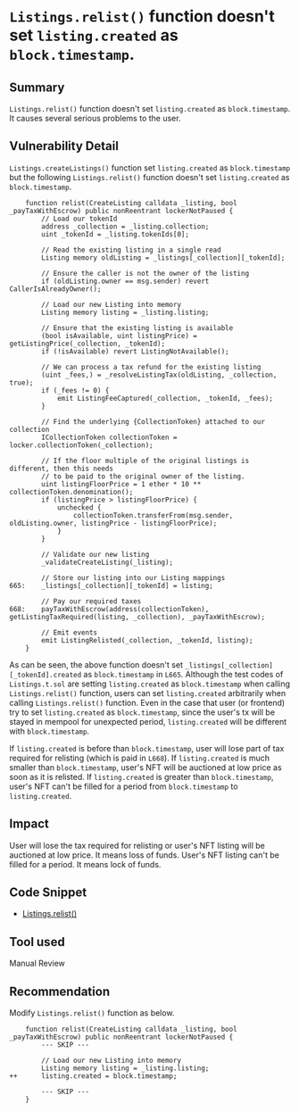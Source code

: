 # `Listings.relist()` function doesn't set `listing.created` as `block.timestamp`.
## Summary
`Listings.relist()` function doesn't set `listing.created` as `block.timestamp`.
It causes several serious problems to the user.

## Vulnerability Detail
`Listings.createListings()` function set `listing.created` as `block.timestamp` but the following `Listings.relist()` function doesn't set `listing.created` as `block.timestamp`.
```solidity
    function relist(CreateListing calldata _listing, bool _payTaxWithEscrow) public nonReentrant lockerNotPaused {
        // Load our tokenId
        address _collection = _listing.collection;
        uint _tokenId = _listing.tokenIds[0];

        // Read the existing listing in a single read
        Listing memory oldListing = _listings[_collection][_tokenId];

        // Ensure the caller is not the owner of the listing
        if (oldListing.owner == msg.sender) revert CallerIsAlreadyOwner();

        // Load our new Listing into memory
        Listing memory listing = _listing.listing;

        // Ensure that the existing listing is available
        (bool isAvailable, uint listingPrice) = getListingPrice(_collection, _tokenId);
        if (!isAvailable) revert ListingNotAvailable();

        // We can process a tax refund for the existing listing
        (uint _fees,) = _resolveListingTax(oldListing, _collection, true);
        if (_fees != 0) {
            emit ListingFeeCaptured(_collection, _tokenId, _fees);
        }

        // Find the underlying {CollectionToken} attached to our collection
        ICollectionToken collectionToken = locker.collectionToken(_collection);

        // If the floor multiple of the original listings is different, then this needs
        // to be paid to the original owner of the listing.
        uint listingFloorPrice = 1 ether * 10 ** collectionToken.denomination();
        if (listingPrice > listingFloorPrice) {
            unchecked {
                collectionToken.transferFrom(msg.sender, oldListing.owner, listingPrice - listingFloorPrice);
            }
        }

        // Validate our new listing
        _validateCreateListing(_listing);

        // Store our listing into our Listing mappings
665:    _listings[_collection][_tokenId] = listing;

        // Pay our required taxes
668:    payTaxWithEscrow(address(collectionToken), getListingTaxRequired(listing, _collection), _payTaxWithEscrow);

        // Emit events
        emit ListingRelisted(_collection, _tokenId, listing);
    }
```
As can be seen, the above function doesn't set `_listings[_collection][_tokenId].created` as `block.timestamp` in `L665`. Although the test codes of `Listings.t.sol` are setting `listing.created` as `block.timestamp` when calling `Listings.relist()` function, users can set `listing.created` arbitrarily when calling `Listings.relist()` function. 
Even in the case that user (or frontend) try to set `listing.created` as `block.timestamp`, since the user's tx will be stayed in mempool for unexpected period, `listing.created` will be different with `block.timestamp`. 

If `listing.created` is before than `block.timestamp`, user will lose part of tax required for relisting (which is paid in `L668`). If `listing.created` is much smaller than `block.timestamp`, user's NFT will be auctioned at low price as soon as it is relisted.
If `listing.created` is greater than `block.timestamp`, user's NFT can't be filled for a period from `block.timestamp` to `listing.created`.

## Impact
User will lose the tax required for relisting or user's NFT listing will be auctioned at low price. It means loss of funds.
User's NFT listing can't be filled for a period. It means lock of funds.

## Code Snippet
- [Listings.relist()](https://github.com/sherlock-audit/2024-08-flayer/blob/main/flayer/src/contracts/Listings.sol#L625-L672)

## Tool used
Manual Review

## Recommendation
Modify `Listings.relist()` function as below.
```solidity
    function relist(CreateListing calldata _listing, bool _payTaxWithEscrow) public nonReentrant lockerNotPaused {
        --- SKIP ---

        // Load our new Listing into memory
        Listing memory listing = _listing.listing;
++      listing.created = block.timestamp;

        --- SKIP ---
    }
```